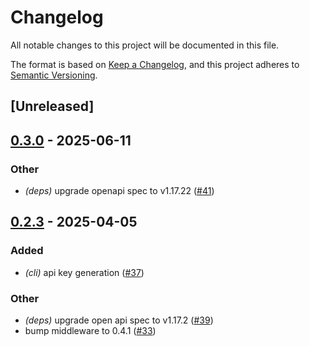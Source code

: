 # Changelog

All notable changes to this project will be documented in this file.

The format is based on [Keep a Changelog](https://keepachangelog.com/en/1.0.0/),
and this project adheres to [Semantic Versioning](https://semver.org/spec/v2.0.0.html).

## [Unreleased]

## [0.3.0](https://github.com/Sindri-Labs/sindri-rust/compare/sindri-openapi-v0.2.3...sindri-openapi-v0.3.0) - 2025-06-11

### Other

- *(deps)* upgrade openapi spec to v1.17.22 ([#41](https://github.com/Sindri-Labs/sindri-rust/pull/41))

## [0.2.3](https://github.com/Sindri-Labs/sindri-rust/compare/sindri-openapi-v0.2.2...sindri-openapi-v0.2.3) - 2025-04-05

### Added

- *(cli)* api key generation ([#37](https://github.com/Sindri-Labs/sindri-rust/pull/37))

### Other

- *(deps)* upgrade open api spec to v1.17.2 ([#39](https://github.com/Sindri-Labs/sindri-rust/pull/39))
- bump middleware to 0.4.1 ([#33](https://github.com/Sindri-Labs/sindri-rust/pull/33))
